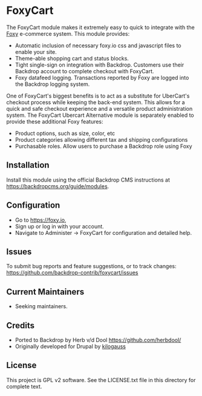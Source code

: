FoxyCart
========

The FoxyCart module makes it extremely easy to quick to integrate with the 
[Foxy](https://www.foxy.io) e-commerce system. This module provides:

* Automatic inclusion of necessary foxy.io css and javascript files to enable
  your site.
* Theme-able shopping cart and status blocks.
* Tight single-sign on integration with Backdrop. Customers use their Backdrop
  account to complete checkout with FoxyCart.
* Foxy datafeed logging. Transactions reported by Foxy are logged into the
  Backdrop logging system.
  
One of FoxyCart's biggest benefits is to act as a substitute for UberCart's
checkout process while keeping the back-end system. This allows for a quick and
safe checkout experience and a versatile product administration system. The 
FoxyCart Ubercart Alternative module is separately enabled to provide these
additional Foxy features:

* Product options, such as size, color, etc
* Product categories allowing different tax and shipping configurations
* Purchasable roles. Allow users to purchase a Backdrop role using Foxy

Installation
------------

Install this module using the official Backdrop CMS instructions at
<https://backdropcms.org/guide/modules>.

Configuration
-------------

* Go to <https://foxy.io>,
* Sign up or log in with your account.
* Navigate to Administer -> FoxyCart for configuration and detailed help.

Issues
------

To submit bug reports and feature suggestions, or to track changes:
  <https://github.com/backdrop-contrib/foxycart/issues>

Current Maintainers
-------------------

* Seeking maintainers.

Credits
-------

* Ported to Backdrop by Herb v/d Dool <https://github.com/herbdool/>
* Originally developed for Drupal by
  [kilogauss](https://www.drupal.org/u/kilogauss)

License
-------

This project is GPL v2 software. See the LICENSE.txt file in this directory for
complete text.


